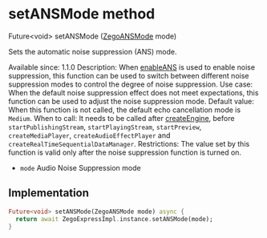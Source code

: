 


# setANSMode method








Future&lt;void> setANSMode
([ZegoANSMode](../../zego_uikit_prebuilt_live_audio_room/ZegoANSMode.md) mode)





<p>Sets the automatic noise suppression (ANS) mode.</p>
<p>Available since: 1.1.0
Description: When <a href="../../zego_uikit_prebuilt_live_audio_room/ZegoExpressEnginePreprocess/enableANS.md">enableANS</a> is used to enable noise suppression, this function can be used to switch between different noise suppression modes to control the degree of noise suppression.
Use case: When the default noise suppression effect does not meet expectations, this function can be used to adjust the noise suppression mode.
Default value: When this function is not called, the default echo cancellation mode is <code>Medium</code>.
When to call: It needs to be called after <a class="deprecated" href="../../zego_uikit_prebuilt_live_audio_room/ZegoExpressEngine/createEngine.md">createEngine</a>, before <code>startPublishingStream</code>, <code>startPlayingStream</code>, <code>startPreview</code>, <code>createMediaPlayer</code>, <code>createAudioEffectPlayer</code> and <code>createRealTimeSequentialDataManager</code>.
Restrictions: The value set by this function is valid only after the noise suppression function is turned on.</p>
<ul>
<li><code>mode</code> Audio Noise Suppression mode</li>
</ul>



## Implementation

```dart
Future<void> setANSMode(ZegoANSMode mode) async {
  return await ZegoExpressImpl.instance.setANSMode(mode);
}
```







